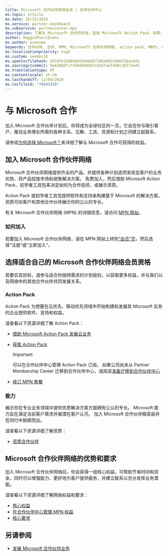 ```yaml
---
title: Microsoft 合作伙伴网络会员 | 合作伙伴中心
ms.topic: article
ms.date: 10/25/2019
ms.service: partner-dashboard
ms.subservice: partnercenter-mpn
description: 了解与 Microsoft 合作的好处，包括 Microsoft Action Pack、资质，以及突显客户业务优势、将产品投放市场和销售解决方案所需的计划选项。
author: MaggiePucciEvans
ms.author: evansma
keywords: 合作伙伴, 合作, MPN, Microsoft 合作伙伴网络, action pack, MAPS, action pack 订阅, 权益, MPN 权益, 会员, 银级, 金级, 资质
ms.localizationpriority: high
ms.custom: seodec18
ms.openlocfilehash: 9559f4329846855948d67105e0033466756ac0de
ms.sourcegitcommit: 9a628b8fc73d4db995b7cb42faaf4d6c3b573e45
ms.translationtype: HT
ms.contentlocale: zh-CN
ms.lasthandoff: 12/09/2019
ms.locfileid: "74943310"
---
```

# <a name="partner-with-microsoft"></a>与 Microsoft 合作

加入 Microsoft 合作伙伴计划后，你将成为全球社区的一员，它会在你与吸引客户、推动业务增长所需的各种关系、见解、工具、资源和计划之间建立起联系。

请参阅[为何选择 Microsoft？](https://partner.microsoft.com/business-opportunities/why-microsoft)来详细了解与 Microsoft 合作可获得的权益。 

## <a name="join-the-microsoft-partner-network"></a>加入 Microsoft 合作伙伴网络

<!-- 12/5/18 The content below was copied and pasted directly from the Membership page of the MPN site (https://partner.microsoft.com/membership)-->

Microsoft 合作伙伴网络提供齐全的产品，并提供各种计划选项来突显客户的业务优势、将产品投放市场和销售解决方案。 免费加入，然后借助 Microsoft Action Pack、初学者工具包来决定如何为合作投资，或展示资质。

Action Pack 或初学者工具包提供软件和支持来构建基于 Microsoft 的解决方案，资质可向客户和其他合作伙伴展示你的公认的专长。

有关 Microsoft 合作伙伴网络 (MPN) 的详细信息，请访问 [MPN 网站](https://partner.microsoft.com/commercial)。

### <a name="how-to-join"></a>如何加入

若要加入 Microsoft 合作伙伴网络，请在 MPN 网站上转到[“会员”页](https://partner.microsoft.com/membership)，然后选择“注册”或“立即加入”。   

## <a name="make-the-microsoft-partner-network-membership-work-for-you"></a>选择适合自己的 Microsoft 合作伙伴网络会员资格

<!-- 10/25/2019 The content below content from the Membership pages of the MPN site (https://partner.microsoft.com/membership) and additional updated content.-->

若要实现目标，请参与适合你独特需求的计划级别，以获取更多权益，并与我们以及网络中的其他合作伙伴共同发展关系。

### <a name="action-pack"></a>Action Pack

Action Pack 为想要在云优先、移动优先领域中开始构建和发展其 Microsoft 实务的企业提供软件、支持和权益。 

请查看以下资源详细了解 Action Pack：

- [借助 Microsoft Action Pack 发展云业务](https://partner.microsoft.com/membership/action-pack)

- [获取 Action Pack](mpn-get-action-pack.md)
  
    >[!IMPORTANT]
    >可以在合作伙伴中心管理 Action Pack 订阅。 如果公司尚未从 Partner Membership Center 迁移到合作伙伴中心，请阅读[准备迁移到合作伙伴中心](prepare-pmc-pc-migration.md)  

- [续订 MPN 套餐](renew-mpn-offers.md)

### <a name="competencies"></a>能力

展示你在专业业务领域中提供优质解决方案方面拥有公认的专长。 Microsoft 能力旨在满足当前客户需求并被潜在客户认可。 加入 Microsoft 合作伙伴精英层并在同行中脱颖而出。

请查看以下资源详细了解资质：

- [资质合作伙伴](https://partner.microsoft.com/membership/competencies)

## <a name="microsoft-partner-network-benefits-and-requirements"></a>Microsoft 合作伙伴网络的优势和要求

加入 Microsoft 合作伙伴网络后，你会获得一组核心权益，可帮助节省时间和资金，同时可以增强能力、更好地为客户提供服务，并建立联系以充分发挥业务潜能。

请查看以下资源详细了解网络权益和要求：

- [核心权益](https://partner.microsoft.com/membership/core-benefits#simple-tab-content-1)
- [在合作伙伴中心管理 MPN 权益](manage-your-partner-network-benefits.md)
- [核心要求](https://partner.microsoft.com/membership/core-benefits#simple-tab-content-2)

## <a name="see-also"></a>另请参阅
- [发展 Microsoft 合作伙伴业务](grow-your-business.md)

